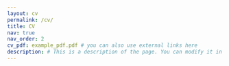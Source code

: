 ```yaml
---
layout: cv
permalink: /cv/
title: CV
nav: true
nav_order: 2
cv_pdf: example_pdf.pdf # you can also use external links here
description: # This is a description of the page. You can modify it in '_pages/cv.md'. You can also change or remove the top pdf download button.
---
```

